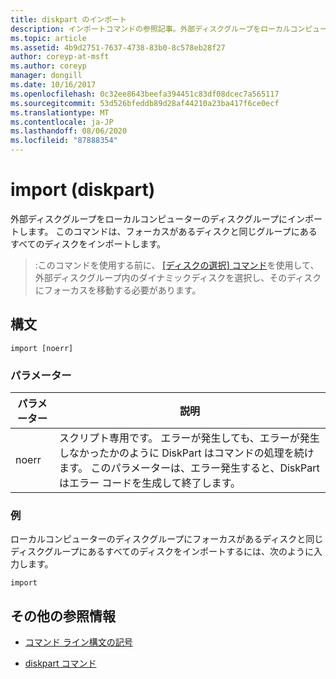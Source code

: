 ```yaml
---
title: diskpart のインポート
description: インポートコマンドの参照記事。外部ディスクグループをローカルコンピューターのディスクグループにインポートします。
ms.topic: article
ms.assetid: 4b9d2751-7637-4738-83b0-8c578eb28f27
author: coreyp-at-msft
ms.author: coreyp
manager: dongill
ms.date: 10/16/2017
ms.openlocfilehash: 0c32ee8643beefa394451c83df08dcec7a565117
ms.sourcegitcommit: 53d526bfeddb89d28af44210a23ba417f6ce0ecf
ms.translationtype: MT
ms.contentlocale: ja-JP
ms.lasthandoff: 08/06/2020
ms.locfileid: "87888354"
---
```

# <a name="import-diskpart"></a>import (diskpart)

外部ディスクグループをローカルコンピューターのディスクグループにインポートします。 このコマンドは、フォーカスがあるディスクと同じグループにあるすべてのディスクをインポートします。

> :このコマンドを使用する前に、 [[ディスクの選択] コマンド](select-disk.md)を使用して、外部ディスクグループ内のダイナミックディスクを選択し、そのディスクにフォーカスを移動する必要があります。

## <a name="syntax"></a>構文

```
import [noerr]
```

### <a name="parameters"></a>パラメーター

| パラメーター | 説明 |
| --------- | ----------- |
| noerr | スクリプト専用です。 エラーが発生しても、エラーが発生しなかったかのように DiskPart はコマンドの処理を続けます。 このパラメーターは、エラー発生すると、DiskPart はエラー コードを生成して終了します。 |

### <a name="examples"></a>例

ローカルコンピューターのディスクグループにフォーカスがあるディスクと同じディスクグループにあるすべてのディスクをインポートするには、次のように入力します。

```
import
```

## <a name="additional-references"></a>その他の参照情報

- [コマンド ライン構文の記号](command-line-syntax-key.md)

- [diskpart コマンド](diskpart.md)

